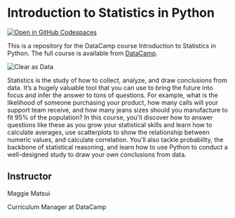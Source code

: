 # Introduction to Statistics in Python

[![Open in GitHub Codespaces](https://github.com/codespaces/badge.svg)](https://codespaces.new/datttrian/introduction-to-statistics-in-python)

This is a repository for the DataCamp course Introduction to Statistics in Python. The
full course is available from [DataCamp](https://www.datacamp.com/courses/introduction-to-statistics-in-python).

![Clear as Data](http://drive.google.com/uc?export=view&id=1PJVtMhPE_h3g2c9wXm9tf6_pIhvMyDRI)

Statistics is the study of how to collect, analyze, and draw conclusions from data. It’s a hugely valuable tool that you can use to bring the future into focus and infer the answer to tons of questions. For example, what is the likelihood of someone purchasing your product, how many calls will your support team receive, and how many jeans sizes should you manufacture to fit 95% of the population? In this course, you'll discover how to answer questions like these as you grow your statistical skills and learn how to calculate averages, use scatterplots to show the relationship between numeric values, and calculate correlation. You'll also tackle probability, the backbone of statistical reasoning, and learn how to use Python to conduct a well-designed study to draw your own conclusions from data.

## Instructor

Maggie Matsui

Curriculum Manager at DataCamp
